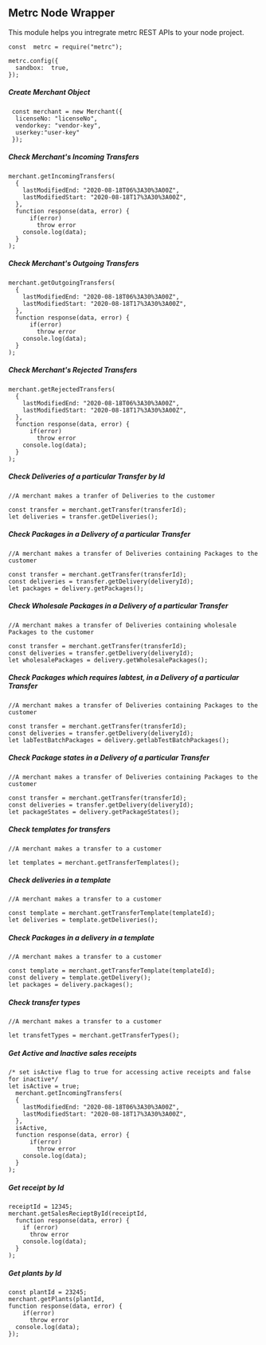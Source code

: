 ## Metrc Node Wrapper
This module helps you intregrate metrc REST APIs to your node project.

    const  metrc = require("metrc"); 
    
    metrc.config({
      sandbox:  true,
    }); 
    

##### Create Merchant Object
     const merchant = new Merchant({
      licenseNo: "licenseNo",
      vendorkey: "vendor-key",
      userkey:"user-key"
     });
    
##### Check Merchant's Incoming Transfers
    
    merchant.getIncomingTransfers(
      {
        lastModifiedEnd: "2020-08-18T06%3A30%3A00Z",
        lastModifiedStart: "2020-08-18T17%3A30%3A00Z",
      },
      function response(data, error) {
          if(error)
            throw error
        console.log(data);
      }
    );
##### Check Merchant's Outgoing Transfers
    
    merchant.getOutgoingTransfers(
      {
        lastModifiedEnd: "2020-08-18T06%3A30%3A00Z",
        lastModifiedStart: "2020-08-18T17%3A30%3A00Z",
      },
      function response(data, error) {
          if(error)
            throw error
        console.log(data);
      }
    );
##### Check Merchant's Rejected Transfers
    
    merchant.getRejectedTransfers(
      {
        lastModifiedEnd: "2020-08-18T06%3A30%3A00Z",
        lastModifiedStart: "2020-08-18T17%3A30%3A00Z",
      },
      function response(data, error) {
          if(error)
            throw error
        console.log(data);
      }
    );

##### Check Deliveries of a particular Transfer by Id
    
    //A merchant makes a tranfer of Deliveries to the customer

    const transfer = merchant.getTransfer(transferId);
    let deliveries = transfer.getDeliveries();


##### Check Packages in a Delivery of a particular Transfer
    
    //A merchant makes a transfer of Deliveries containing Packages to the customer

    const transfer = merchant.getTransfer(transferId);
    const deliveries = transfer.getDelivery(deliveryId);
    let packages = delivery.getPackages();

##### Check Wholesale Packages in a Delivery of a particular Transfer 
    
    //A merchant makes a transfer of Deliveries containing wholesale Packages to the customer

    const transfer = merchant.getTransfer(transferId);
    const deliveries = transfer.getDelivery(deliveryId);
    let wholesalePackages = delivery.getWholesalePackages();

##### Check Packages which requires labtest, in a Delivery of a particular Transfer 
    
    //A merchant makes a transfer of Deliveries containing Packages to the customer

    const transfer = merchant.getTransfer(transferId);
    const deliveries = transfer.getDelivery(deliveryId);
    let labTestBatchPackages = delivery.getlabTestBatchPackages();

##### Check Package states in a Delivery of a particular Transfer 
    
    //A merchant makes a transfer of Deliveries containing Packages to the customer

    const transfer = merchant.getTransfer(transferId);
    const deliveries = transfer.getDelivery(deliveryId);
    let packageStates = delivery.getPackageStates();

##### Check templates for transfers
    
    //A merchant makes a transfer to a customer

    let templates = merchant.getTransferTemplates();

##### Check deliveries in a template
    
    //A merchant makes a transfer to a customer

    const template = merchant.getTransferTemplate(templateId);
    let deliveries = template.getDeliveries();


##### Check Packages in a delivery in a template
    
    //A merchant makes a transfer to a customer

    const template = merchant.getTransferTemplate(templateId);
    const delivery = template.getDelivery();
    let packages = delivery.packages();
##### Check transfer types
    
    //A merchant makes a transfer to a customer

    let transfetTypes = merchant.getTransferTypes();

 ##### Get Active and Inactive sales receipts
    /* set isActive flag to true for accessing active receipts and false for inactive*/
    let isActive = true;
      merchant.getIncomingTransfers(
      {
        lastModifiedEnd: "2020-08-18T06%3A30%3A00Z",
        lastModifiedStart: "2020-08-18T17%3A30%3A00Z",
      },
      isActive,
      function response(data, error) {
          if(error)
            throw error
        console.log(data);
      }
    );

 ##### Get receipt by Id 
    receiptId = 12345;
    merchant.getSalesRecieptById(receiptId,
      function response(data, error) {
        if (error)
          throw error
        console.log(data);
      }
    );

 ##### Get plants by Id 
    const plantId = 23245;
    merchant.getPlants(plantId,
    function response(data, error) {
        if(error)
          throw error
      console.log(data);
    });
 
